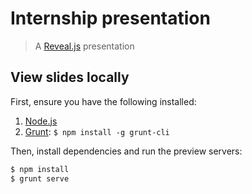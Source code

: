 # Internship presentation
> A [Reveal.js](https://github.com/hakimel/reveal.js) presentation

## View slides locally

First, ensure you have the following installed:

1. [Node.js](http://nodejs.org)
2. [Grunt](http://gruntjs.com/): `$ npm install -g grunt-cli`

Then, install dependencies and run the preview servers:

```bash
$ npm install
$ grunt serve
```
